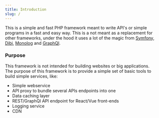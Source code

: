 ```yaml
---
title: Introduction
slug: /
---
```


This is a simple and fast PHP framework meant to write API's or simple programs in a fast and easy way. This is a not meant as a replacement for other frameworks,
under the hood it uses a lot of the magic from [Symfony](https://symfony.com/), [Dibi](https://github.com/dg/dibi), [Monolog](https://github.com/Seldaek/monolog) and [GraphQl](https://github.com/webonyx/graphql-php/).

### Purpose
This framework is not intended for building websites or big applications. The purpose of this framework is to provide a simple set of basic tools to build simple services, like:
- Simple webservice
- API proxy to bundle several APIs endpoints into one
- Data caching layer
- REST/GraphQl API endpoint for React/Vue front-ends
- Logging service
- CDN